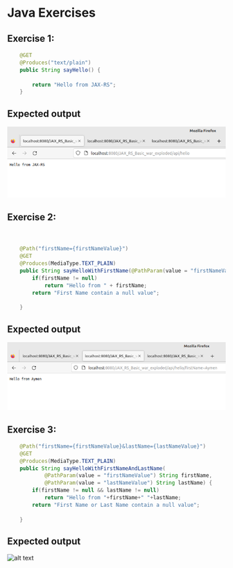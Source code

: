 # Java Exercises


## Exercise 1: 

```java
    @GET
    @Produces("text/plain")
    public String sayHello() {

        return "Hello from JAX-RS";
    }
```

## Expected output
![alt text](https://github.com/Aymen-Moulehi/Learning-REST-API-Web-Services-using-JAX-RS/blob/master/src/main/resources/Screenshot%20from%202023-02-19%2013-48-47.png?raw=true)

## Exercise 2: 

```java


    @Path("firstName={firstNameValue}")
    @GET
    @Produces(MediaType.TEXT_PLAIN)
    public String sayHelloWithFirstName(@PathParam(value = "firstNameValue") String firstName) {
        if(firstName != null)
            return "Hello from " + firstName;
        return "First Name contain a null value";

    }

```

## Expected output
![alt text](https://github.com/Aymen-Moulehi/Learning-REST-API-Web-Services-using-JAX-RS/blob/master/src/main/resources/Screenshot%20from%202023-02-19%2013-49-16.png?raw=true)

## Exercise 3: 

```java
    @Path("firstName={firstNameValue}&lastName={lastNameValue}")
    @GET
    @Produces(MediaType.TEXT_PLAIN)
    public String sayHelloWithFirstNameAndLastName(
            @PathParam(value = "firstNameValue") String firstName,
            @PathParam(value = "lastNameValue") String lastName) {
        if(firstName != null && lastName != null)
            return "Hello from "+firstName+" "+lastName;
        return "First Name or Last Name contain a null value";

    }

```

## Expected output
![alt text](https://user-images.githubusercontent.com/75182456/219950741-85597db5-f4ef-4736-b3d0-18815f2cc484.png)

